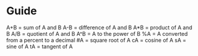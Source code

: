 # Guide
A+B = sum of A and B
A-B = difference of A and B
A*B = product of A and B
A/B = quotient of A and B
A^B  = A to the power of B
%A = A converted from a percent to a decimal
#A = square root of A
cA = cosine of A
sA = sine of A
tA = tangent of A
